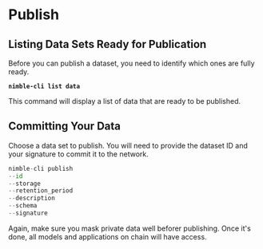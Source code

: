 # Publish

## **Listing Data Sets Ready for Publication**

Before you can publish a dataset, you need to identify which ones are fully ready.&#x20;

<pre class="language-python"><code class="lang-python"><strong>nimble-cli list data
</strong></code></pre>

This command will display a list of data that are ready to be published.

## **Committing Your Data**

Choose a data set to publish. You will need to provide the dataset ID and your signature to commit it to the network.

```python
nimble-cli publish
--id
--storage
--retention_period
--description
--schema
--signature
```

Again, make sure you mask private data well beforer publishing. Once it's done, all models and applications on chain will have access.&#x20;
